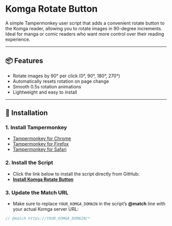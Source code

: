 # Komga Rotate Button

A simple Tampermonkey user script that adds a convenient rotate button to the Komga reader, allowing you to rotate images in 90-degree increments. Ideal for manga or comic readers who want more control over their reading experience.

---

## 📦 Features
- Rotate images by 90° per click (0°, 90°, 180°, 270°)
- Automatically resets rotation on page change
- Smooth 0.5s rotation animations
- Lightweight and easy to install

---

## 🚀 Installation
### 1. Install Tampermonkey
- [Tampermonkey for Chrome](https://chrome.google.com/webstore/detail/tampermonkey/dhdgffkkebhmkfjojejmpbldmpobfkfo)
- [Tampermonkey for Firefox](https://addons.mozilla.org/en-US/firefox/addon/tampermonkey/)
- [Tampermonkey for Safari](https://apps.apple.com/us/app/tampermonkey/id1482490089)

### 2. Install the Script
- Click the link below to install the script directly from GitHub:
- [**Install Komga Rotate Button**](https://raw.githubusercontent.com/YOUR_GITHUB_USERNAME/komga-rotate/main/komga-rotate.user.js)

### 3. Update the Match URL
- Make sure to replace `YOUR_KOMGA_DOMAIN` in the script’s **@match** line with your actual Komga server URL:
```javascript
// @match https://YOUR_KOMGA_DOMAIN/*
